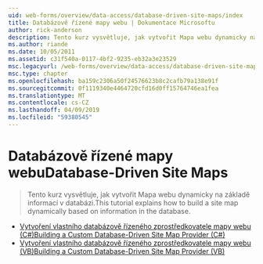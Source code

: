 ```yaml
---
uid: web-forms/overview/data-access/database-driven-site-maps/index
title: Databázově řízené mapy webu | Dokumentace Microsoftu
author: rick-anderson
description: Tento kurz vysvětluje, jak vytvořit Mapa webu dynamicky na základě informací v databázi.
ms.author: riande
ms.date: 10/05/2011
ms.assetid: c31f540a-0117-4bf2-9235-eb32a3e23529
msc.legacyurl: /web-forms/overview/data-access/database-driven-site-maps
msc.type: chapter
ms.openlocfilehash: ba159c2306a50f24576623b8c2cafb79a138e91f
ms.sourcegitcommit: 0f1119340e4464720cfd16d0ff15764746ea1fea
ms.translationtype: MT
ms.contentlocale: cs-CZ
ms.lasthandoff: 04/09/2019
ms.locfileid: "59380545"
---
```

# <a name="database-driven-site-maps"></a><span data-ttu-id="0e9c4-103">Databázově řízené mapy webu</span><span class="sxs-lookup"><span data-stu-id="0e9c4-103">Database-Driven Site Maps</span></span>

> <span data-ttu-id="0e9c4-104">Tento kurz vysvětluje, jak vytvořit Mapa webu dynamicky na základě informací v databázi.</span><span class="sxs-lookup"><span data-stu-id="0e9c4-104">This tutorial explains how to build a site map dynamically based on information in the database.</span></span>


- [<span data-ttu-id="0e9c4-105">Vytvoření vlastního databázově řízeného zprostředkovatele mapy webu (C#)</span><span class="sxs-lookup"><span data-stu-id="0e9c4-105">Building a Custom Database-Driven Site Map Provider (C#)</span></span>](building-a-custom-database-driven-site-map-provider-cs.md)
- [<span data-ttu-id="0e9c4-106">Vytvoření vlastního databázově řízeného zprostředkovatele mapy webu (VB)</span><span class="sxs-lookup"><span data-stu-id="0e9c4-106">Building a Custom Database-Driven Site Map Provider (VB)</span></span>](building-a-custom-database-driven-site-map-provider-vb.md)
